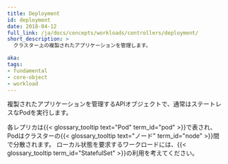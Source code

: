 ```yaml
---
title: Deployment
id: deployment
date: 2018-04-12
full_link: /ja/docs/concepts/workloads/controllers/deployment/
short_description: >
  クラスター上の複製されたアプリケーションを管理します。

aka: 
tags:
- fundamental
- core-object
- workload
---
```

 複製されたアプリケーションを管理するAPIオブジェクトで、通常はステートレスなPodを実行します。

<!--more--> 

各レプリカは{{< glossary_tooltip text="Pod" term_id="pod" >}}で表され、Podはクラスターの{{< glossary_tooltip text="ノード" term_id="node" >}}間で分散されます。
ローカル状態を要求するワークロードには、{{< glossary_tooltip term_id="StatefulSet" >}}の利用を考えてください。
